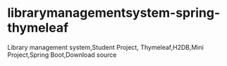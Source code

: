 # librarymanagementsystem-spring-thymeleaf
Library management system,Student Project, Thymeleaf,H2DB,Mini Project,Spring Boot,Download source
